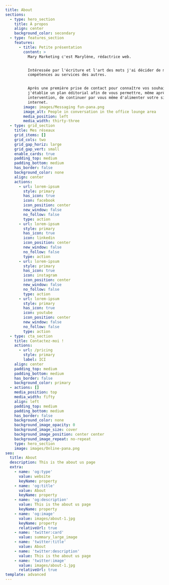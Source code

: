 ```yaml
---
title: About
sections:
  - type: hero_section
    title: À propos
    align: center
    background_color: secondary
  - type: features_section
    features:
      - title: Petite présentation
        content: >
          Mary Marketing c'est Marylène, rédactrice web.


          Intéressée par l'écriture et l'art des mots j'ai décider de mettre mes
          compétences au services des autres.


          Après une première prise de contact pour connaître vos souhaits,
          j'établie un plan éditorial afin de vous permettre, même après mon
          intervention, de continuer par vous même d'alimenter votre site
          internet.
        image: images/Messaging fun-pana.png
        image_alt: People in conversation in the office lounge area
        media_position: left
        media_width: thirty-three
  - type: grid_section
    title: Mes réseaux
    grid_items: []
    grid_cols: two
    grid_gap_horiz: large
    grid_gap_vert: small
    enable_cards: true
    padding_top: medium
    padding_bottom: medium
    has_border: false
    background_color: none
    align: center
    actions:
      - url: lorem-ipsum
        style: primary
        has_icon: true
        icon: facebook
        icon_position: center
        new_window: false
        no_follow: false
        type: action
      - url: lorem-ipsum
        style: primary
        has_icon: true
        icon: linkedin
        icon_position: center
        new_window: false
        no_follow: false
        type: action
      - url: lorem-ipsum
        style: primary
        has_icon: true
        icon: instagram
        icon_position: center
        new_window: false
        no_follow: false
        type: action
      - url: lorem-ipsum
        style: primary
        has_icon: true
        icon: youtube
        icon_position: center
        new_window: false
        no_follow: false
        type: action
  - type: cta_section
    title: Contactez-moi !
    actions:
      - url: /pricing
        style: primary
        label: ICI
    align: center
    padding_top: medium
    padding_bottom: medium
    has_border: false
    background_color: primary
  - actions: []
    media_position: top
    media_width: fifty
    align: left
    padding_top: medium
    padding_bottom: medium
    has_border: false
    background_color: none
    background_image_opacity: 0
    background_image_size: cover
    background_image_position: center center
    background_image_repeat: no-repeat
    type: hero_section
    image: images/Online-pana.png
seo:
  title: About
  description: This is the about us page
  extra:
    - name: 'og:type'
      value: website
      keyName: property
    - name: 'og:title'
      value: About
      keyName: property
    - name: 'og:description'
      value: This is the about us page
      keyName: property
    - name: 'og:image'
      value: images/about-1.jpg
      keyName: property
      relativeUrl: true
    - name: 'twitter:card'
      value: summary_large_image
    - name: 'twitter:title'
      value: About
    - name: 'twitter:description'
      value: This is the about us page
    - name: 'twitter:image'
      value: images/about-1.jpg
      relativeUrl: true
template: advanced
---
```

